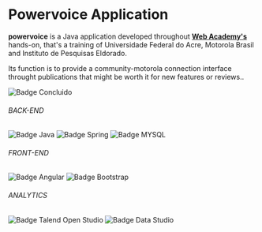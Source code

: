 # Powervoice Application
**powervoice** is a Java application developed throughout [**Web Academy's**](http://200.129.173.65/) hands-on, that's a training of Universidade Federal do Acre, Motorola Brasil and Instituto de Pesquisas Eldorado.

Its function is to provide a community-motorola connection interface throught publications that might be worth it for new features or reviews..

![Badge Concluido](http://img.shields.io/static/v1?label=STATUS&message=CONCLUIDO&color=GREEN&style=for-the-badge)

###### BACK-END

![Badge Java](https://img.shields.io/badge/Java-ED8B00?style=for-the-badge&logo=java&logoColor=white)
![Badge Spring](https://img.shields.io/badge/Spring-6DB33F?style=for-the-badge&logo=spring&logoColor=white)
![Badge MYSQL](https://img.shields.io/badge/MySQL-00000F?style=for-the-badge&logo=mysql&logoColor=white)

###### FRONT-END

![Badge Angular](https://img.shields.io/badge/Angular-DD0031?style=for-the-badge&logo=angular&logoColor=white)
![Badge Bootstrap](https://img.shields.io/badge/Bootstrap-563D7C?style=for-the-badge&logo=bootstrap&logoColor=white)

###### ANALYTICS

![Badge Talend Open Studio](https://img.shields.io/badge/Talend%20Open%20Studio-F2676A?style=for-the-badge&logo=talend&logoColor=white)
![Badge Data Studio](https://img.shields.io/badge/Google%20Data%20Studio-E8E8E8?style=for-the-badge&logo=google)
